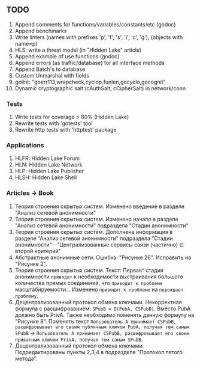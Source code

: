 ## TODO 

1. Append comments for functions/variables/constants/etc (godoc)
2. Append benchmarks
3. Write linters (names with prefixes 'p', 'f', 's', 'i', 'c', 'g'), (objects with name=p)
4. HLS: write a threat model (in "Hidden Lake" article)
5. Append example of use functions (godoc)
6. Append errors (as traffic/database) for all interface methods
7. Append Batch's to database
8. Custom Unmarshal with fields 
9. golint: "goerr113,wrapcheck,cyclop,funlen,gocyclo,gocognit"
10. Dynamic cryptographic salt (cAuthSalt, cCipherSalt) in network/conn

### Tests

1. Write tests for coverage > 80% (Hidden Lake)
2. Rewrite tests with 'gotests' tool
3. Rewrite http tests with 'httptest' package

### Applications

1. HLFR: Hidden Lake Forum
2. HLN: Hidden Lake Network
3. HLP: Hidden Lake Publisher
4. HLSH: Hidden Lake Shell 

### Articles -> Book

1. Теория строения скрытых систем. Изменено введение в разделе "Анализ сетевой анонимности"
2. Теория строения скрытых систем. Изменено начало в разделе "Анализ сетевой анонимности" подраздела "Стадии анонимности"
3. Теория строения скрытых систем. Дополнена информация в разделе "Анализ сетевой анонимности" подраздела "Стадии анонимности" - "Централизованные сервисы связи (частично) ∈ второй критерий"
4. Абстрактные анонимные сети. Ошибка: "Рисунке 26". Исправить на "Рисунке 2".
5. Теория строения скрытых систем. Текст: Первая^ стадия анонимности `приводит` к необходимости выстраивания большого количества прямых соединений, что `приводит к проблеме` масштабируемости... Изменено `приводит к проблеме` на `порождает проблему`.
6. Децентрализованный протокол обмена ключами. Некорректная формула с расшифрованием: `SPubB = D(PubA, CSPubB)`. Вместо PubA должно быть PrivA. Также необходимо поменять данную формулу на "Рисунке 8". Поменять текст `Пользователь A принимает CSPubB, расшифровывает его своим публичным ключом PubA, получая тем самым SPubB` -> `Пользователь A принимает CSPubB, расшифровывает его своим приватным ключом PrivA, получая тем самым SPubB`.
7. Децентрализованный протокол обмена ключами. Подредактированы пункты 2,3,4 в подразделе "Протокол пятого метода".
